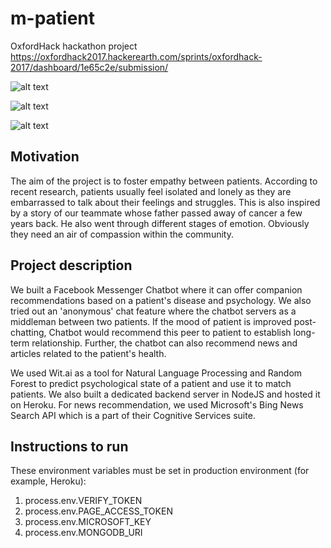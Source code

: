 # m-patient

OxfordHack hackathon project
https://oxfordhack2017.hackerearth.com/sprints/oxfordhack-2017/dashboard/1e65c2e/submission/

![alt text](https://he-s3.s3.amazonaws.com/media/sprint/oxfordhack-2017/team/306760/9f79416screen_shot_2017_11_26_at_10_42_55_am.png)

![alt text](https://he-s3.s3.amazonaws.com/media/sprint/oxfordhack-2017/team/306760/bf39b11screen_shot_2017_11_26_at_10_43_46_am.png)

![alt text](https://he-s3.s3.amazonaws.com/media/sprint/oxfordhack-2017/team/306760/6c588fascreen_shot_2017_11_26_at_11_59_57_am.png)

## Motivation

The aim of the project is to foster empathy between patients. According to recent research, patients usually feel isolated and lonely as they are embarrassed to talk about their feelings and struggles. This is also inspired by a story of our teammate whose father passed away of cancer a few years back. He also went through different stages of emotion. Obviously they need an air of compassion within the community.

## Project description

We built a Facebook Messenger Chatbot where it can offer companion recommendations based on a patient's disease and psychology. We also tried out an 'anonymous' chat feature where the chatbot servers as a middleman between two patients. If the mood of patient is improved post-chatting, Chatbot would recommend this peer to patient to establish long-term relationship. Further, the chatbot can also recommend news and articles related to the patient's health.

We used Wit.ai as a tool for Natural Language Processing and Random Forest to predict psychological state of a patient and use it to match patients. We also built a dedicated backend server in NodeJS and hosted it on Heroku. For news recommendation, we used Microsoft's Bing News Search API which is a part of their Cognitive Services suite.

## Instructions to run

These environment variables must be set in production environment (for example, Heroku):
1. process.env.VERIFY_TOKEN
2. process.env.PAGE_ACCESS_TOKEN
3. process.env.MICROSOFT_KEY
4. process.env.MONGODB_URI
